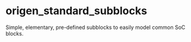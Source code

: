 # origen_standard_subblocks
Simple, elementary, pre-defined subblocks to easily model common SoC blocks.

